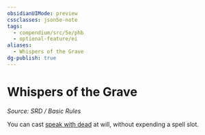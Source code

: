 ```yaml
---
obsidianUIMode: preview
cssclasses: json5e-note
tags:
  - compendium/src/5e/phb
  - optional-feature/ei
aliases:
  - Whispers of the Grave
dg-publish: true
---
```

# Whispers of the Grave
*Source: SRD / Basic Rules* 

You can cast [speak with dead](compendium/spells/speak-with-dead.md) at will, without expending a spell slot.